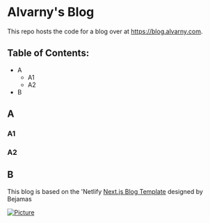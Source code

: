 # Alvarny's Blog

This repo hosts the code for a blog over at <a href="https://blog.alvarny.com" target="_blank">https://blog.alvarny.com</a>.

## Table of Contents:

- A
  - A1
  - A2
- B

## A

### A1

### A2

## B

This blog is based on the 'Netlify [Next.js Blog Template](https://github.com/netlify-templates/nextjs-blog-theme) designed by Bejamas

[![Picture](https://user-images.githubusercontent.com/43764894/223762618-62742b4e-9424-44a7-8e85-9f7e4e19db54.png)](https://github.com/netlify-templates/nextjs-blog-theme)
